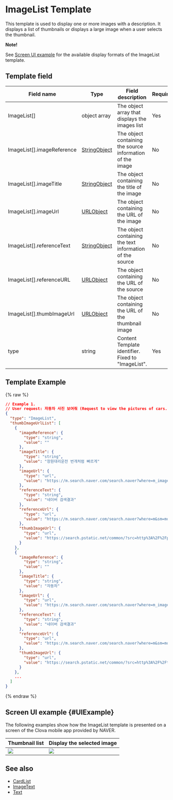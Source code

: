 # ImageList Template
This template is used to display one or more images with a description. It displays a list of thumbnails or displays a large image when a user selects the thumbnail.

<div class="note">
<p><strong>Note!</strong></p>
<p>See <a href="#UIExample">Screen UI example</a> for the available display formats of the ImageList template.</p>
</div>

## Template field

| Field name  | Type  | Field description  | Required |
|---------------|---------|-----------------------------|---------|
| ImageList[]  | object array | The object array that displays the images list | Yes  |
| ImageList[].imageReference | [StringObject](/CIC/References/ContentTemplates/Shared_Objects.md#StringObject) | The object containing the source information of the image  | No |
| ImageList[].imageTitle  | [StringObject](/CIC/References/ContentTemplates/Shared_Objects.md#StringObject) | The object containing the title of the image  | No |
| ImageList[].imageUrl  | [URLObject](/CIC/References/ContentTemplates/Shared_Objects.md#URLObject)  | The object containing the URL of the image  | No |
| ImageList[].referenceText  | [StringObject](/CIC/References/ContentTemplates/Shared_Objects.md#StringObject) | The object containing the text information of the source  | No |
| ImageList[].referenceURL  | [URLObject](/CIC/References/ContentTemplates/Shared_Objects.md#URLObject)  | The object containing the URL of the source  | No |
| ImageList[].thumbImageUrl  | [URLObject](/CIC/References/ContentTemplates/Shared_Objects.md#URLObject)  | The object containing the URL of the thumbnail image | No |
| type  | string  | Content Template identifier. Fixed to "ImageList".  | Yes |

## Template Example

{% raw %}
```json
// Example 1.
// User request: 자동차 사진 보여줘 (Request to view the pictures of cars.)
{
  "type": "ImageList",
  "thumbImageUrlList": [
    {
      "imageReference": {
        "type": "string",
        "value": ""
      },
      "imageTitle": {
        "type": "string",
        "value": "창원대리운전 번개처럼 빠르게"
      },
      "imageUrl": {
        "type": "url",
        "value": "https://m.search.naver.com/search.naver?where=m_image&mode=default&query=%EC%9E%90%EB%8F%99%EC%B0%A8%20%EC%9D%B4%EB%AF%B8%EC%A7%80#imgId=post7533909_3"
      },
      "referenceText": {
        "type": "string",
        "value": "네이버 검색결과"
      },
      "referenceUrl": {
        "type": "url",
        "value": "https://m.search.naver.com/search.naver?where=m&sm=mob_lic&query=%ec%9e%90%eb%8f%99%ec%b0%a8+%ec%82%ac%ec%a7%84+%eb%b3%b4%ec%97%ac%ec%a4%98"
      },
      "thumbImageUrl": {
        "type": "url",
        "value": "https://search.pstatic.net/common/?src=http%3A%2F%2Fpost.phinf.naver.net%2FMjAxNzA1MDZfMTg4%2FMDAxNDk0MDYyNDAwMDY3.C6LJCKXrha2u8dIqOOX0RhQNGrVVfkp3WbLO8U-xzRwg.IEYdykQp6xguEy4bnQ83JhDy1QZOtO4n1Lx5MBwivFwg.JPEG%2FIz2FmvAaRVzSf2Z-sNWzYQVU5z6Q.jpg&type=b360"
      }
    },
    {
      "imageReference": {
        "type": "string",
        "value": ""
      },
      "imageTitle": {
        "type": "string",
        "value": "자동차"
      },
      "imageUrl": {
        "type": "url",
        "value": "https://m.search.naver.com/search.naver?where=m_image&mode=default&query=%EC%9E%90%EB%8F%99%EC%B0%A8%20%EC%9D%B4%EB%AF%B8%EC%A7%80#imgId=gallery2004021016070294818_1"
      },
      "referenceText": {
        "type": "string",
        "value": "네이버 검색결과"
      },
      "referenceUrl": {
        "type": "url",
        "value": "https://m.search.naver.com/search.naver?where=m&sm=mob_lic&query=%ec%9e%90%eb%8f%99%ec%b0%a8+%ec%82%ac%ec%a7%84+%eb%b3%b4%ec%97%ac%ec%a4%98"
      },
      "thumbImageUrl": {
        "type": "url",
        "value": "https://search.pstatic.net/common/?src=http%3A%2F%2Fthumb.photo.naver.net%2Fdata15%2Fgallery%2F2004-02%2F10%2F07%2F18m2948m0.jpg&type=b360"
      }
    },
    ...
  ]
}

```
{% endraw %}

## Screen UI example {#UIExample}
The following examples show how the ImageList template is presented on a screen of the Clova mobile app provided by NAVER.

| Thumbnail list | Display the selected image |
|-------|-------|
| <div class="midAlign"><img src="/CIC/Resources/Images/Content_Template-Thumbnail_List.png" /></div> | <div class="midAlign"><img src="/CIC/Resources/Images/Content_Template-Original_Image.png" /></div> |

## See also
* [CardList](/CIC/References/ContentTemplates/ImageList.md)
* [ImageText](/CIC/References/ContentTemplates/ImageText.md)
* [Text](/CIC/References/ContentTemplates/Text.md)